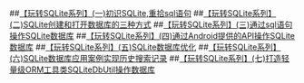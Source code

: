 ##[【玩转SQLite系列】(一)初识SQLite,重拾sql语句](note/1.acquaintance.md)
##[【玩转SQLite系列】(二)SQLite创建和打开数据库的三种方式](note/2.create_database_three_ways.md)
##[【玩转SQLite系列】(三)通过sql语句操作SQLite数据库](note/3.operate_by_sql.md)
##[【玩转SQLite系列】(四)通过Android提供的API操作SQLite数据库](note/4.operate_by_api.md)
##[【玩转SQLite系列】(五)SQLite数据库优化](note/5.optimize.md)
##[【玩转SQLite系列】(六)SQLite数据库应用案例实现历史搜索记录](note/6.apply_in_search.md)
##[【玩转SQLite系列】(七)打造轻量级ORM工具类SQLiteDbUtil操作数据库](note/7.sqlitedbutils.md)
